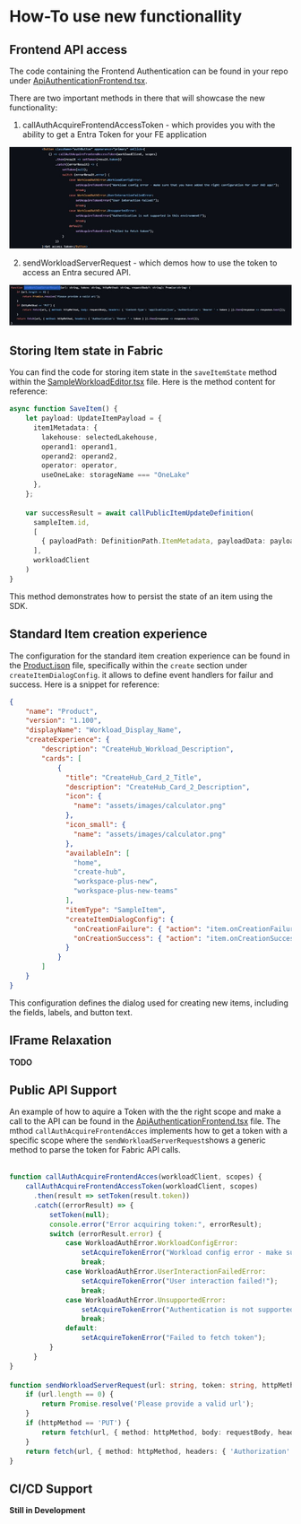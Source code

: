 
# How-To use new functionallity

## Frontend API access

The code containing the Frontend Authentication can be found in your repo under [ApiAuthenticationFrontend.tsx](./../Frontend/src/components/ClientSDKPlayground/ApiAuthenticationFrontend.tsx).

There are two important methods in there that will showcase the new functionality: 
1)	 callAuthAcquireFrontendAccessToken  - which provides you with the ability to get a Entra Token for your FE application
 
  ![Call Fronted API Example](./media/Demo-FrontendAPI-1.jpg)

2)	sendWorkloadServerRequest  - which demos how to use the token to access an Entra secured API.
 
![Call Fronted API Example](./media/Demo-FrontendAPI-2.jpg)

## Storing Item state in Fabric

You can find the code for storing item state in the `saveItemState` method within the [SampleWorkloadEditor.tsx](./../Frontend/src/components/SampleWorkloadEditor/SampleWorkloadEditor.tsx) file. Here is the method content for reference:

```typescript
async function SaveItem() {
    let payload: UpdateItemPayload = {
      item1Metadata: {
        lakehouse: selectedLakehouse,
        operand1: operand1,
        operand2: operand2,
        operator: operator,
        useOneLake: storageName === "OneLake"
      },
    };

    var successResult = await callPublicItemUpdateDefinition(
      sampleItem.id,
      [
        { payloadPath: DefinitionPath.ItemMetadata, payloadData: payload }
      ],
      workloadClient
    )
}
```

This method demonstrates how to persist the state of an item using the SDK.

## Standard Item creation experience


The configuration for the standard item creation experience can be found in the [Product.json](../Frontend/Package/Product.json) file, specifically within the `create` section under `createItemDialogConfig`. it allows to define event handlers for failur and success. Here is a snippet for reference:

```json
{
    "name": "Product",
    "version": "1.100",
    "displayName": "Workload_Display_Name",
    "createExperience": {
        "description": "CreateHub_Workload_Description",
        "cards": [
            {
              "title": "CreateHub_Card_2_Title",
              "description": "CreateHub_Card_2_Description",
              "icon": {
                "name": "assets/images/calculator.png"
              },
              "icon_small": {
                "name": "assets/images/calculator.png"
              },
              "availableIn": [
                "home",
                "create-hub",
                "workspace-plus-new",
                "workspace-plus-new-teams"
              ],
              "itemType": "SampleItem",
              "createItemDialogConfig": {
                "onCreationFailure": { "action": "item.onCreationFailure" },
                "onCreationSuccess": { "action": "item.onCreationSuccess" }
              }
            }
        ]
    }    
}
```

This configuration defines the dialog used for creating new items, including the fields, labels, and button text.


## IFrame Relaxation

**TODO**

## Public API Support

An example of how to aquire a Token with the the right scope and make a call to the API can be found in the [ApiAuthenticationFrontend.tsx](../Frontend/src/components/ClientSDKPlayground/ApiAuthenticationFrontend.tsx) file. The mthod `callAuthAcquireFrontendAcces` implements how to get a token with a specific scope where the `sendWorkloadServerRequest`shows a generic method to parse the token for Fabric API calls. 

```typescript

function callAuthAcquireFrontendAcces(workloadClient, scopes) {
    callAuthAcquireFrontendAccessToken(workloadClient, scopes)
      .then(result => setToken(result.token))
      .catch((errorResult) => {
          setToken(null);
          console.error("Error acquiring token:", errorResult);
          switch (errorResult.error) {
              case WorkloadAuthError.WorkloadConfigError:
                  setAcquireTokenError("Workload config error - make sure that you have added the right configuration for your AAD app!");
                  break;
              case WorkloadAuthError.UserInteractionFailedError:
                  setAcquireTokenError("User interaction failed!");
                  break;
              case WorkloadAuthError.UnsupportedError:
                  setAcquireTokenError("Authentication is not supported in this environment!");
                  break;
              default:
                  setAcquireTokenError("Failed to fetch token");
          }
      }
}

function sendWorkloadServerRequest(url: string, token: string, httpMethod: string, requestBody?: string): Promise<string> {
    if (url.length == 0) {
        return Promise.resolve('Please provide a valid url');
    }
    if (httpMethod == 'PUT') {
        return fetch(url, { method: httpMethod, body: requestBody, headers: { 'Content-Type': 'application/json', 'Authorization': 'Bearer ' + token } }).then(response => response.text());
    }
    return fetch(url, { method: httpMethod, headers: { 'Authorization': 'Bearer ' + token } }).then(response => response.text());
}
```

## CI/CD Support

**Still in Development**
